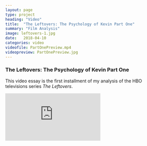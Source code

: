 ```yaml
---
layout: page
type: project
heading: "Video"
title:  "The Leftovers: The Psychology of Kevin Part One"
summary: "Film Analysis"
image: leftovers-1.jpg
date:   2018-04-10
categories: video
videofile: PartOnePreview.mp4
videopreview: PartOnePreview.jpg
---
```


<div class="o-wrapper">
  <div class="o-layout o-layout--center o-spacer__top--huge">
    <div class="o-layout__item u-2/3@desktop o-spacer__bottom">
      <h3>The Leftovers: The Psychology of Kevin Part One</h3>
      <p>This video essay is the first installment of my analysis of the HBO televisions series <em>The Leftovers</em>.</p>
    </div>
    <div class="o-layout__item">
      <div class="o-media__video">
        <iframe src="https://www.youtube.com/embed/Z45IrkS7KS0" frameborder="0" allow="autoplay; encrypted-media" allowfullscreen></iframe>
      </div>
    </div>
  </div>
</div>
